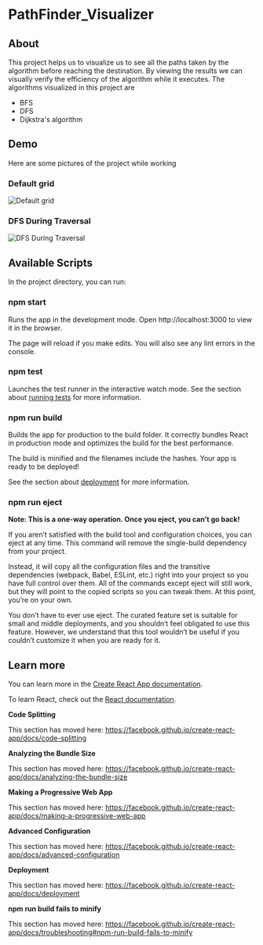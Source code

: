 
# PathFinder_Visualizer

## About
This project helps us to visualize us to see all the paths taken by the algorithm before reaching the destination. By viewing the results we can visually verify the efficiency of the algorithm while it executes. The algorithms visualized in this project are

- BFS
- DFS
- Dijkstra's algorithm
## Demo

Here are some pictures of the project while working

### Default grid


![Default grid](https://github.com/Kodimgariprashu/PathFinder-Visualizer/assets/103557556/7ed075d7-a80b-40d2-aced-fd65c2a31859)

### DFS During Traversal

![DFS During Traversal](https://github.com/Kodimgariprashu/PathFinder-Visualizer/assets/103557556/8c395915-41b4-4f1f-8ea6-d8e77b185547)




## Available Scripts

In the project directory, you can run:

### **npm start**

Runs the app in the development mode.
Open http://localhost:3000 to view it in the browser.

The page will reload if you make edits.
You will also see any lint errors in the console.

### **npm test**

Launches the test runner in the interactive watch mode.
See the section about [running tests](https://create-react-app.dev/docs/running-tests/) for more information.

### **npm run build**

Builds the app for production to the build folder.
It correctly bundles React in production mode and optimizes the build for the best performance.

The build is minified and the filenames include the hashes.
Your app is ready to be deployed!

See the section about [deployment](https://create-react-app.dev/docs/deployment/) for more information.

### **npm run eject**

**Note: This is a one-way operation. Once you eject, you can’t go back!**

If you aren’t satisfied with the build tool and configuration choices, you can eject at any time. This command will remove the single-build dependency from your project.

Instead, it will copy all the configuration files and the transitive dependencies (webpack, Babel, ESLint, etc.) right into your project so you have full control over them. All of the commands except eject will still work, but they will point to the copied scripts so you can tweak them. At this point, you’re on your own.

You don’t have to ever use eject. The curated feature set is suitable for small and middle deployments, and you shouldn’t feel obligated to use this feature. However, we understand that this tool wouldn’t be useful if you couldn’t customize it when you are ready for it.

## Learn more

You can learn more in the [Create React App documentation](https://create-react-app.dev/docs/getting-started/).

To learn React, check out the [React documentation](https://react.dev/).

**Code Splitting**

This section has moved here: https://facebook.github.io/create-react-app/docs/code-splitting

**Analyzing the Bundle Size**

This section has moved here: https://facebook.github.io/create-react-app/docs/analyzing-the-bundle-size

**Making a Progressive Web App**

This section has moved here: https://facebook.github.io/create-react-app/docs/making-a-progressive-web-app

**Advanced Configuration**

This section has moved here: https://facebook.github.io/create-react-app/docs/advanced-configuration

**Deployment**

This section has moved here: https://facebook.github.io/create-react-app/docs/deployment

**npm run build fails to minify**

This section has moved here: https://facebook.github.io/create-react-app/docs/troubleshooting#npm-run-build-fails-to-minify

